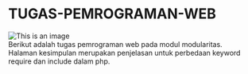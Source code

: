 # TUGAS-PEMROGRAMAN-WEB
![This is an image](https://raw.githubusercontent.com/IMAMSODIK/TUGAS-PEMROGRAMAN-WEB/main/logo%20uin.png)<br>
Berikut adalah tugas pemrograman web pada modul modularitas.<br>
Halaman kesimpulan merupakan penjelasan untuk perbedaan keyword require dan include dalam php.
